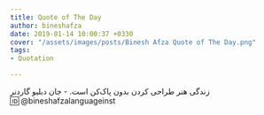 ```yaml
---
title: Quote of The Day
author: bineshafza
date: 2019-01-14 10:00:37 +0330
cover: "/assets/images/posts/Binesh Afza Quote of The Day.png"
tags:
- Quotation

---
```

  
زندگی هنر طراحی کردن بدون پاک‌کن است. - جان دبلیو گاردنر  
🆔 @bineshafzalanguageinst